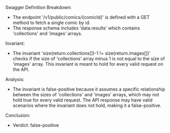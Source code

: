 Swagger Definition Breakdown:
- The endpoint '/v1/public/comics/{comicId}' is defined with a GET method to fetch a single comic by id.
- The response schema includes 'data.results' which contains 'collections' and 'images' arrays.

Invariant:
- The invariant 'size(return.collections[])-1 != size(return.images[])' checks if the size of 'collections' array minus 1 is not equal to the size of 'images' array. This invariant is meant to hold for every valid request on the API.

Analysis:
- The invariant is false-positive because it assumes a specific relationship between the sizes of 'collections' and 'images' arrays, which may not hold true for every valid request. The API response may have valid scenarios where the invariant does not hold, making it a false-positive.

Conclusion:
- Verdict: false-positive
